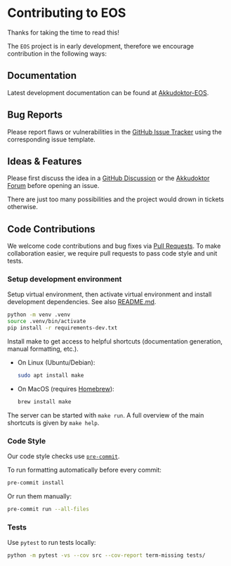 # Contributing to EOS

Thanks for taking the time to read this!

The `EOS` project is in early development, therefore we encourage contribution in the following ways:

## Documentation

Latest development documentation can be found at [Akkudoktor-EOS](https://akkudoktor-eos.readthedocs.io/en/main/).

## Bug Reports

Please report flaws or vulnerabilities in the [GitHub Issue Tracker](https://github.com/Akkudoktor-EOS/EOS/issues) using the corresponding issue template.

## Ideas & Features

Please first discuss the idea in a [GitHub Discussion](https://github.com/Akkudoktor-EOS/EOS/discussions) or the [Akkudoktor Forum](https://www.akkudoktor.net/forum/diy-energie-optimierungssystem-opensource-projekt/) before opening an issue.

There are just too many possibilities and the project would drown in tickets otherwise.

## Code Contributions

We welcome code contributions and bug fixes via [Pull Requests](https://github.com/Akkudoktor-EOS/EOS/pulls).
To make collaboration easier, we require pull requests to pass code style and unit tests.


### Setup development environment

Setup virtual environment, then activate virtual environment and install development dependencies.
See also [README.md](README.md).

```bash
python -m venv .venv
source .venv/bin/activate
pip install -r requirements-dev.txt
```

Install make to get access to helpful shortcuts (documentation generation, manual formatting, etc.).

- On Linux (Ubuntu/Debian):

  ```bash
  sudo apt install make
  ```

- On MacOS (requires [Homebrew](https://brew.sh)):

  ```zsh
  brew install make
  ```

The server can be started with `make run`. A full overview of the main shortcuts is given by `make help`.

### Code Style

Our code style checks use [`pre-commit`](https://pre-commit.com).

To run formatting automatically before every commit:

```bash
pre-commit install
```

Or run them manually:

```bash
pre-commit run --all-files
```

### Tests

Use `pytest` to run tests locally:

```bash
python -m pytest -vs --cov src --cov-report term-missing tests/
```
